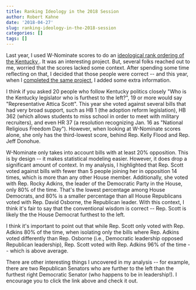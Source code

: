 ```yaml
---
title: Ranking Ideology in the 2018 Session
author: Robert Kahne
date: '2018-04-27'
slug: ranking-ideology-in-the-2018-session
categories: []
tags: []
---
```


Last year, I used W-Nominate scores to do an [ideological rank ordering of the Kentucky ](https://rkahne.github.io/blog/2017/04/19/w-nominate-scores/).  It was an interesting project. But, several folks reached out to me, worried that the scores lacked some context.  After spending some time reflecting on that, I decided that those people were correct -- and this year, when I [completed the same project](https://rkahne.github.io/one_page/kyleg-18-pt-1.html), I added some extra information.

I think if you asked 20 people who follow Kentucky politics closely "Who is the Kentucky legislator who is furthest to the left?", 19 or more would say "Representative Attica Scott".  This year she voted against several bills that had very broad support, such as HB 1 (the adoption reform legislation), HB 362 (which allows students to miss school in order to meet with military recruiters), and even HR 37 (a resolution recognizing Jan. 16 as "National Religious Freedom Day").  However, when looking at W-Nominate scores alone, she only has the third-lowest score, behind Rep. Kelly Flood and Rep. Jeff Donohue.

W-Nominate only takes into account bills with at least 20% opposition.  This is by design -- it makes statistical modeling easier.  However, it does drop a significant amount of context.  In my analysis, I highlighted that Rep. Scott voted against bills with fewer than 5 people joining her in opposition 14 times, which is more than any other House member.  Additionally, she voted with Rep. Rocky Adkins, the leader of the Democratic Party in the House, only 80% of the time.  That's the lowest percentage among House Democrats, and 80% is a smaller percentage than all House Republicans voted with Rep. David Osborne, the Republican leader.  With this context, I think it's fair to say that the conventional wisdom is correct -- Rep. Scott is likely the the House Democrat furthest to the left.

I think it's important to point out that while Rep. Scott only voted with Rep. Adkins 80% of the time, when isolating only the bills where Rep. Adkins voted differently than Rep. Osborne (i.e., Democratic leadership opposed Republican leadership), Rep. Scott voted with Rep. Adkins 96% of the time -- which is above average.

There are other interesting things I uncovered in my analysis -- for example, there are two Republican Senators who are further to the left than the furthest right Democratic Senator (who happens to be in leadership!).  I encourage you to click the link above and check it out.